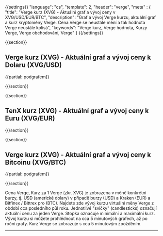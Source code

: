 ﻿{{settings}}
  "language": "cs",
  "template": 2,
  "header": "verge",
  "meta" : {
    "title": "Verge kurz (XVG) - Aktuální graf a vývoj ceny v XVG/USD/EUR/BTC",
    "description": "Graf a vývoj Verge kurzu, aktuální graf a kurz kryptoměny Verge. Cena Verge se neustále mění a tak hodnota Verge neustále kolísá",
    "keywords": "Verge kurz, Verge hodnota, Kurzy Verge, Verge obchodování, Verge"
  }
{{/settings}}




{{section}}

## **Verge kurz (XVG)** - Aktuální graf a vývoj ceny k Dolaru **(XVG/USD)** 


<!-- TradingView Widget BEGIN -->
<script type="text/javascript" src="https://d33t3vvu2t2yu5.cloudfront.net/tv.js"></script>
<script type="text/javascript">
new TradingView.widget({
  "width": "100%",
  "height": 400,
  "symbol": "BITTREX:XVGUSD",
  "interval": "60",
  "timezone": "Etc/UTC",
  "theme": "White",
  "style": "3",
  "locale": "en",
  "toolbar_bg": "#f1f3f6",
  "allow_symbol_change": true,
  "hideideas": true,
  "show_popup_button": true,
  "popup_width": "1000",
  "popup_height": "650",
});

</script>
<!-- TradingView Widget END -->

{{partial: podgrafem}}

{{/section}}


{{section}}

## **TenX kurz (XVG)** - Aktuální graf a vývoj ceny k Euru **(XVG/EUR)**

<!-- TradingView Widget BEGIN -->
<script type="text/javascript">
baseUrl = "https://widgets.cryptocompare.com/";
var scripts = document.getElementsByTagName("script");
var embedder = scripts[ scripts.length - 1 ];
(function (){
var appName = encodeURIComponent(window.location.hostname);
if(appName==""){appName="local";}
var s = document.createElement("script");
s.type = "text/javascript";
s.async = true;
var theUrl = baseUrl+'serve/v3/coin/chart?fsym=XVG&tsyms=EUR,';
s.src = theUrl + ( theUrl.indexOf("?") >= 0 ? "&" : "?") + "app=" + appName;
embedder.parentNode.appendChild(s);
})();
</script>
<!-- TradingView Widget END -->


{{/section}}

{{section}}
## **Verge kurz (XVG)** - Aktuální graf a vývoj ceny k Bitcoinu **(XVG/BTC)**

<!-- TradingView Widget BEGIN -->
<script type="text/javascript" src="https://d33t3vvu2t2yu5.cloudfront.net/tv.js"></script>
<script type="text/javascript">
new TradingView.widget({
  "width": "100%",
  "height": 400,
  "symbol": "BITTREX:XVGBTC",
  "interval": "60",
  "timezone": "Etc/UTC",
  "theme": "White",
  "style": "3",
  "locale": "en",
  "toolbar_bg": "#f1f3f6",
  "allow_symbol_change": true,
  "hideideas": true,
  "show_popup_button": true,
  "popup_width": "1000",
  "popup_height": "650",
});

</script>
<!-- TradingView Widget END -->
{{partial: podgrafem}}

{{/section}}

Cena Verge, Kurz za 1 Verge (zkr. XVG) je zobrazena v měně konkrétní burzy, tj. USD (americké dolary) v případě burzy (USD) a Kraken (EUR) a Bitfinex / Bittrex pro (BTC). Najdete zde vývoj kurzu virtuální měny Verge z období cca posledního půl roku. Jednotlivé "svíčky" (candlesticks) označují aktuální cenu za jeden Verge. Stopka označuje minimální a maximální kurz. Vývoj kurzu si můžete prohlédnout na cca 5 minutových grafech, až po roční grafy. Kurz Verge se zobrazuje s cca 5 minutovým zpožděním.
- - -






